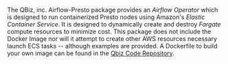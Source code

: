 The QBiz, inc. Airflow-Presto package provides an _Airflow Operator_ which
is designed to run containerized Presto nodes using Amazon's _Elastic Container Service_.  It is designed to dynamically create and destroy
_Fargate_ compute resources to minimize cost.  This package does not include
the Docker Image nor will it attempt to create other AWS resources necessary
launch ECS tasks -- although examples are provided.  A Dockerfile to
build your own image can be found in the [Qbiz Code Repository](https://github.com/Qbizinc/airflow-presto/blob/master/docker/Dockerfile).
